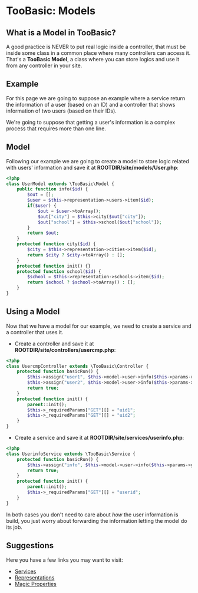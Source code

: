 # TooBasic: Models
## What is a Model in __TooBasic__?
A good practice is NEVER to put real logic inside a controller, that must be
inside some class in a common place where many controllers can access it.
That's a __TooBasic Model__, a class where you can store logics and use it from
any controller in your site.

## Example
For this page we are going to suppose an example where a service return the
information of a user (based on an ID) and a controller that shows information of
two users (based on their IDs).

We're going to suppose that getting a user's information is a complex process that
requires more than one line.
## Model
Following our example we are going to create a model to store logic related with
users' information and save it at __ROOTDIR/site/models/User.php__:
```php
<?php
class UserModel extends \TooBasic\Model {
    public function info($id) {
        $out = [];
        $user = $this->representation->users->item($id);
        if($user) {
            $out = $user->toArray();
            $out["city"] = $this->city($out["city"]);
            $out["school"] = $this->school($out["school"]);
        }
        return $out;
    }
    protected function city($id) {
        $city = $this->representation->cities->item($id);
        return $city ? $city->toArray() : [];
    }
    protected function init() {}
    protected function school($id) {
        $school = $this->representation->schools->item($id);
        return $school ? $school->toArray() : [];
    }
}
```
## Using a Model
Now that we have a model for our example, we need to create a service and a
controller that uses it.

* Create a controller and save it at __ROOTDIR/site/controllers/usercmp.php__:
```php
<?php
class UsercmpController extends \TooBasic\Controller {
    protected function basicRun() {
        $this->assign("user1", $this->model->user->info($this->params->get->uid1));
        $this->assign("user2", $this->model->user->info($this->params->get->uid2));
        return true;
    }
    protected function init() {
        parent::init();
        $this->_requiredParams["GET"][] = "uid1";
        $this->_requiredParams["GET"][] = "uid2";
    }
}
```
* Create a service and save it at __ROOTDIR/site/services/userinfo.php__:
```php
<?php
class UserinfoService extends \TooBasic\Service {
    protected function basicRun() {
        $this->assign("info", $this->model->user->info($this->params->get->userid));
        return true;
    }
    protected function init() {
        parent::init();
        $this->_requiredParams["GET"][] = "userid";
    }
}
```

In both cases you don't need to care about _how_ the user information is build,
you just worry about forwarding the information letting the model do its job.

## Suggestions
Here you have a few links you may want to visit:

* [Services](services.md)
* [Representations](representations.md)
* [Magic Properties](magicprop.md)

<!--:GBSUMMARY:MVC:4:Models:-->
